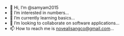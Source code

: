 - 👋 Hi, I’m @samyam2015
- 👀 I’m interested in numbers...
- 🌱 I’m currently learning basics...
- 💞️ I’m looking to collaborate on software applications...
- 📫 How to reach me is novealisangco@gmail.com...

<!---
samyam2015/samyam2015 is a ✨ special ✨ repository because its `README.md` (this file) appears on your GitHub profile.
You can click the Preview link to take a look at your changes.
--->
